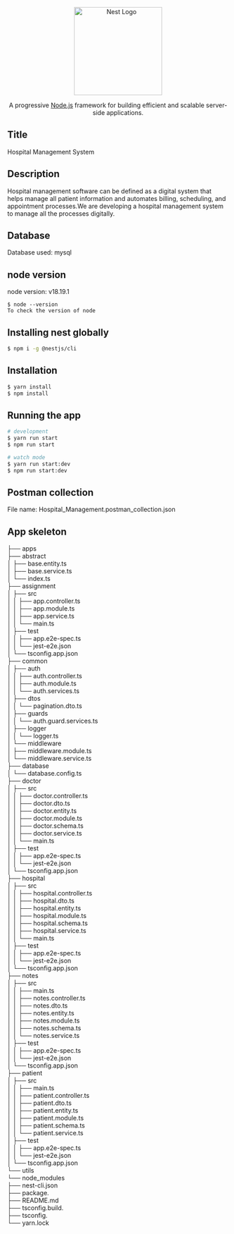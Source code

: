 <p align="center">
  <a href="http://nestjs.com/" target="blank"><img src="https://nestjs.com/img/logo-small.svg" width="200" alt="Nest Logo" /></a>
</p>

[circleci-image]: https://img.shields.io/circleci/build/github/nestjs/nest/master?token=abc123def456
[circleci-url]: https://circleci.com/gh/nestjs/nest

  <p align="center">A progressive <a href="http://nodejs.org" target="_blank">Node.js</a> framework for building efficient and scalable server-side applications.</p>
    <p align="center">


## Title
Hospital Management System

## Description
Hospital management software can be defined as a digital system that helps manage all patient information and automates billing, scheduling, and appointment processes.We are developing a hospital management system to manage all the processes digitally.


## Database 
Database used: mysql

## node version
node version: v18.19.1

    $ node --version
    To check the version of node

## Installing nest globally

```bash
$ npm i -g @nestjs/cli
```
## Installation

```bash
$ yarn install
$ npm install
```
## Running the app

```bash
# development
$ yarn run start
$ npm run start

# watch mode
$ yarn run start:dev
$ npm run start:dev

```
## Postman collection
File name: Hospital_Management.postman_collection.json 

## App skeleton
├── apps                                                                   
├── abstract   
│   ├── base.entity.ts     
│   ├── base.service.ts   
│   └── index.ts   
├── assignment  
│   ├── src   
│   │   ├── app.controller.ts   
│   │   ├── app.module.ts   
│   │   ├── app.service.ts   
│   │   └── main.ts   
│   ├── test  
│   │   ├── app.e2e-spec.ts   
│   │   └── jest-e2e.json  
│   └── tsconfig.app.json   
├── common  
│   ├── auth   
│   │   ├── auth.controller.ts   
│   │   ├── auth.module.ts   
│   │   └── auth.services.ts   
│   ├── dtos   
│   │   └── pagination.dto.ts     
│   ├── guards   
│   │   └── auth.guard.services.ts     
│   ├── logger   
│   │   └── logger.ts     
│   └── middleware  
│       ├── middleware.module.ts     
│       └── middleware.service.ts      
├── database   
│   └── database.config.ts      
├── doctor   
│   ├── src    
│   │   ├── doctor.controller.ts   
│   │   ├── doctor.dto.ts   
│   │   ├── doctor.entity.ts   
│   │   ├── doctor.module.ts   
│   │   ├── doctor.schema.ts   
│   │   ├── doctor.service.ts   
│   │   └── main.ts   
│   ├── test   
│   │   ├── app.e2e-spec.ts      
│   │   └── jest-e2e.json   
│   └── tsconfig.app.json   
├── hospital    
│   ├── src    
│   │   ├── hospital.controller.ts   
│   │   ├── hospital.dto.ts   
│   │   ├── hospital.entity.ts   
│   │   ├── hospital.module.ts   
│   │   ├── hospital.schema.ts   
│   │   ├── hospital.service.ts   
│   │   └── main.ts   
│   ├── test   
│   │   ├── app.e2e-spec.ts       
│   │   └── jest-e2e.json   
│   └── tsconfig.app.json    
├── notes    
│   ├── src    
│   │   ├── main.ts   
│   │   ├── notes.controller.ts   
│   │   ├── notes.dto.ts   
│   │   ├── notes.entity.ts   
│   │   ├── notes.module.ts   
│   │   ├── notes.schema.ts   
│   │   └── notes.service.ts   
│   ├── test    
│   │   ├── app.e2e-spec.ts       
│   │   └── jest-e2e.json   
│   └── tsconfig.app.json   
├── patient   
│   ├── src    
│   │   ├── main.ts      
│   │   ├── patient.controller.ts   
│   │   ├── patient.dto.ts   
│   │   ├── patient.entity.ts   
│   │   ├── patient.module.ts   
│   │   ├── patient.schema.ts   
│   │   └── patient.service.ts   
│   ├── test    
│   │   ├── app.e2e-spec.ts      
│   │   └── jest-e2e.json   
│   └── tsconfig.app.json   
└── utils    
└── node_modules   
├── nest-cli.json   
├── package.       
├── README.md   
├── tsconfig.build.      
├── tsconfig.      
└── yarn.lock    